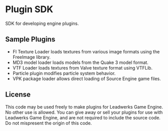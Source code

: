 # Plugin SDK
SDK for developing engine plugins.
## Sample Plugins
- FI Texture Loader loads textures from various image formats using the FreeImage library.
- MD3 model loader loads models from the Quake 3 model format.
- VTF Loader loads textures from Valve texture format using VTFLib.
- Particle plugin modifies particle system behavior.
- VPK package loader allows direct loading of Source Engine game files.
## License
This code may be used freely to make plugins for Leadwerks Game Engine. No other use is allowed. You can give away or sell your plugins for use with Leadwerks Game Engine, and are not required to include the source code. Do not mispresent the origin of this code.
